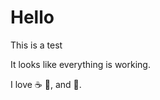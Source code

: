 # Hello
This is a test

It looks like everything is working.

I love :coffee: :pizza:, and :dancer:.
